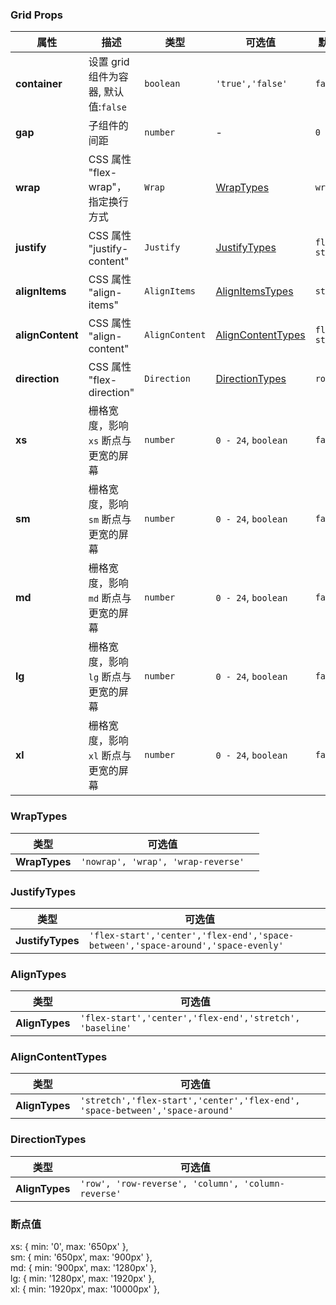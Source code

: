 <playground
  title="默认的"
  name="ex-grid-default"
/>

<playground 
  title="流体布局" 
  desc="容器的自动换行与缩放"
  name="ex-grid-fluid"
 />

<playground 
  title="响应式布局" 
  desc="在不同屏幕宽度下自动使用不同布局方式"
  name="ex-grid-responsive"
 />

<playground 
  title="隐藏元素" 
  desc="当单位大小为 0 时会自动隐藏当前元素"
  name="ex-grid-hidden"
 />

<playground 
  title="自动宽度" 
  desc="自动分配剩余宽度"
  name="ex-grid-auto"
 />

### Grid Props

<attributes>

<attributes-title  />

| 属性             | 描述                                 | 类型           | 可选值                                  | 默认值       |
| ---------------- | ------------------------------------ | -------------- | --------------------------------------- | ------------ |
| **container**    | 设置 grid 组件为容器, 默认值:`false` | `boolean`      | `'true','false'`                        | `false`      |
| **gap**          | 子组件的间距                         | `number`       | -                                       | `0`          |
| **wrap**         | CSS 属性 "flex-wrap"，指定换行方式   | `Wrap`         | [WrapTypes](#wraptypes)                 | `wrap`       |
| **justify**      | CSS 属性 "justify-content"           | `Justify`      | [JustifyTypes](#justifytypes)           | `flex-start` |
| **alignItems**   | CSS 属性 "align-items"               | `AlignItems`   | [AlignItemsTypes](#alignitemstypes)     | `stretch`    |
| **alignContent** | CSS 属性 "align-content"             | `AlignContent` | [AlignContentTypes](#aligncontenttypes) | `flex-start` |
| **direction**    | CSS 属性 "flex-direction"            | `Direction`    | [DirectionTypes](#directiontypes)       | `row`        |
| **xs**           | 栅格宽度，影响 `xs` 断点与更宽的屏幕 | `number`       | `0 - 24`, `boolean`                     | `false`      |
| **sm**           | 栅格宽度，影响 `sm` 断点与更宽的屏幕 | `number`       | `0 - 24`, `boolean`                     | `false`      |
| **md**           | 栅格宽度，影响 `md` 断点与更宽的屏幕 | `number`       | `0 - 24`, `boolean`                     | `false`      |
| **lg**           | 栅格宽度，影响 `lg` 断点与更宽的屏幕 | `number`       | `0 - 24`, `boolean`                     | `false`      |
| **xl**           | 栅格宽度，影响 `xl` 断点与更宽的屏幕 | `number`       | `0 - 24`, `boolean`                     | `false`      |

</attributes>

### WrapTypes

<attributes>

| 类型          | 可选值                             |     |
| ------------- | ---------------------------------- | --- |
| **WrapTypes** | `'nowrap', 'wrap', 'wrap-reverse'` |     |

</attributes>

### JustifyTypes

<attributes>

| 类型             | 可选值                                                                           |     |
| ---------------- | -------------------------------------------------------------------------------- | --- |
| **JustifyTypes** | `'flex-start','center','flex-end','space-between','space-around','space-evenly'` |     |

</attributes>

### AlignTypes

<attributes>

| 类型           | 可选值                                                   |     |
| -------------- | -------------------------------------------------------- | --- |
| **AlignTypes** | `'flex-start','center','flex-end','stretch', 'baseline'` |     |

</attributes>

### AlignContentTypes

<attributes>

| 类型           | 可选值                                                                       |     |
| -------------- | ---------------------------------------------------------------------------- | --- |
| **AlignTypes** | `'stretch','flex-start','center','flex-end', 'space-between','space-around'` |     |

</attributes>

### DirectionTypes

<attributes>

| 类型           | 可选值                                             |     |
| -------------- | -------------------------------------------------- | --- |
| **AlignTypes** | `'row', 'row-reverse', 'column', 'column-reverse'` |     |

</attributes>

### 断点值

<fe-code block>
xs: { min: '0', max: '650px' },
<br/>
sm: { min: '650px', max: '900px' },
<br/>
md: { min: '900px', max: '1280px' },
<br/>
lg: { min: '1280px', max: '1920px' },
<br/>
xl: { min: '1920px', max: '10000px' },

</fe-code>
